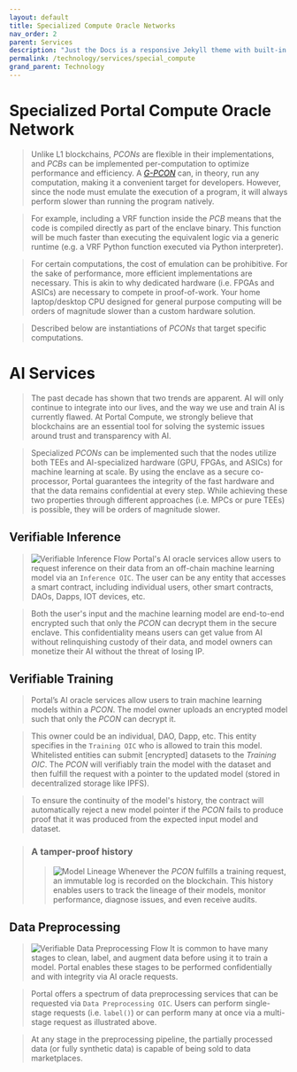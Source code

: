 ```yaml
---
layout: default
title: Specialized Compute Oracle Networks
nav_order: 2
parent: Services
description: "Just the Docs is a responsive Jekyll theme with built-in search that is easily customizable and hosted on GitHub Pages."
permalink: /technology/services/special_compute
grand_parent: Technology
---
```


# Specialized Portal Compute Oracle Network 
> Unlike L1 blockchains, *PCONs* are flexible in their implementations, and *PCBs* can be implemented per-computation to optimize performance and efficiency. A [*G-PCON*](https://graypaper.portalcompute.com/technology/services/general_compute) can, in theory, run any computation, making it a convenient target for developers. However, since the node must emulate the execution of a program, it will always perform slower than running the program natively.

> For example, including a VRF function inside the *PCB* means that the code is compiled directly as part of the enclave binary. This function will be much faster than executing the equivalent logic via a generic runtime (e.g. a VRF Python function executed via Python interpreter).

> For certain computations, the cost of emulation can be prohibitive. For the sake of performance, more efficient implementations are necessary. This is akin to why dedicated hardware (i.e. FPGAs and ASICs) are necessary to compete in proof-of-work. Your home laptop/desktop CPU designed for general purpose computing will be orders of magnitude slower than a custom hardware solution.

> Described below are instantiations of *PCONs* that target specific computations. 

# AI Services
> The past decade has shown that two trends are apparent. AI will only continue to integrate into our lives, and the way we use and train AI is currently flawed. At Portal Compute, we strongly believe that blockchains are an essential tool for solving the systemic issues around trust and transparency with AI.

> Specialized *PCONs* can be implemented such that the nodes utilize both TEEs and AI-specialized hardware (GPU, FPGAs, and ASICs) for machine learning at scale. By using the enclave as a secure co-processor, Portal guarantees the integrity of the fast hardware and that the data remains confidential at every step. While achieving these two properties through different approaches (i.e. MPCs or pure TEEs) is possible, they will be orders of magnitude slower.

## Verifiable Inference
> ![Verifiable Inference Flow](../../gifs/inference_flow_v2.gif)
> Portal's AI oracle services allow users to request inference on their data from an off-chain machine learning model via an `Inference OIC`. The user can be any entity that accesses a smart contract, including individual users, other smart contracts, DAOs, Dapps, IOT devices, etc.

> Both the user's input and the machine learning model are end-to-end encrypted such that only the *PCON* can decrypt them in the secure enclave. This confidentiality means users can get value from AI without relinquishing custody of their data, and model owners can monetize their AI without the threat of losing IP. 



## Verifiable Training
> Portal’s AI oracle services allow users to train machine learning models within a *PCON*. The model owner uploads an encrypted model such that only the *PCON* can decrypt it. 

> This owner could be an individual, DAO, Dapp, etc. This entity specifies in the `Training OIC` who is allowed to train this model. Whitelisted entities can submit [encrypted] datasets to the *Training OIC*. The *PCON* will verifiably train the model with the dataset and then fulfill the request with a pointer to the updated model (stored in decentralized storage like IPFS).

> To ensure the continuity of the model's history, the contract will automatically reject a new model pointer if the *PCON* fails to produce proof that it was produced from the expected input model and dataset.

>### A tamper-proof history
>>![Model Lineage](../../gifs/training_flow_2.gif)
>> Whenever the *PCON* fulfills a training request, an immutable log is recorded on the blockchain. This history enables users to track the lineage of their models, monitor performance, diagnose issues, and even receive audits. 

## Data Preprocessing 
> ![Verifiable Data Preprocessing Flow](../../gifs/preprocessing_flow_v2.gif)
> It is common to have many stages to clean, label, and augment data before using it to train a model. Portal enables these stages to be performed confidentially and with integrity via AI oracle requests. 

> Portal offers a spectrum of data preprocessing services that can be requested via `Data Preprocessing OIC`. Users can perform single-stage requests (i.e. ```label()```) or can perform many at once via a multi-stage request as illustrated above.  

> At any stage in the preprocessing pipeline, the partially processed data (or fully synthetic data) is capable of being sold to data marketplaces.



<!-- # VRF -->